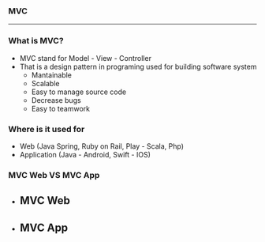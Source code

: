 ### MVC


-------


### What is MVC?

- MVC stand for Model - View - Controller
- That is a design pattern in programing used for building software system
  - Mantainable
  - Scalable
  - Easy to manage source code
  - Decrease bugs
  - Easy to teamwork
  
### Where is it used for
  - Web (Java Spring, Ruby on Rail, Play - Scala, Php)
  - Application (Java - Android, Swift - IOS)
  
### MVC Web VS MVC App
  - MVC Web
    - 
    
    
  - MVC App
    - 
